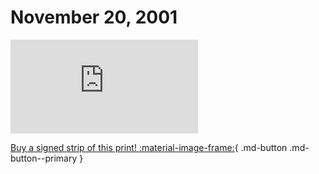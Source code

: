# November 20, 2001

![](https://www.achewood.com/comic.php?date=11202001)

[Buy a signed strip of this print! :material-image-frame:](https://achewood-holiday-pop-up.myshopify.com/products/strip#11202001){ .md-button .md-button--primary }
